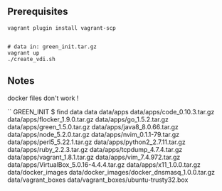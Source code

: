 

Prerequisites
-------------

    vagrant plugin install vagrant-scp


    # data in: green_init.tar.gz
    vagrant up
    ./create_vdi.sh
    

Notes
----------------

   docker files don't work !




``
GREEN_INIT $ find data
data
data/apps
data/apps/code_0.10.3.tar.gz
data/apps/flocker_1.9.0.tar.gz
data/apps/go_1.5.2.tar.gz
data/apps/green_1.5.0.tar.gz
data/apps/java8_8.0.66.tar.gz
data/apps/node_5.2.0.tar.gz
data/apps/nvim_0.1.1-79.tar.gz
data/apps/perl5_5.22.1.tar.gz
data/apps/python2_2.7.11.tar.gz
data/apps/ruby_2.2.3.tar.gz
data/apps/tcpdump_4.7.4.tar.gz
data/apps/vagrant_1.8.1.tar.gz
data/apps/vim_7.4.972.tar.gz
data/apps/VirtualBox_5.0.16-4.4.4.tar.gz
data/apps/x11_1.0.0.tar.gz
data/docker_images
data/docker_images/docker_dnsmasq_1.0.0.tar.gz
data/vagrant_boxes
data/vagrant_boxes/ubuntu-trusty32.box
```
